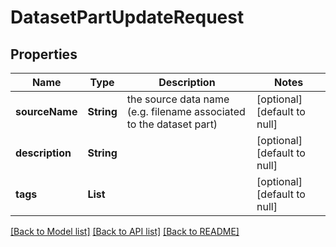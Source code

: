 # DatasetPartUpdateRequest
## Properties

| Name | Type | Description | Notes |
|------------ | ------------- | ------------- | -------------|
| **sourceName** | **String** | the source data name (e.g. filename associated to the dataset part) | [optional] [default to null] |
| **description** | **String** |  | [optional] [default to null] |
| **tags** | **List** |  | [optional] [default to null] |

[[Back to Model list]](../README.md#documentation-for-models) [[Back to API list]](../README.md#documentation-for-api-endpoints) [[Back to README]](../README.md)


